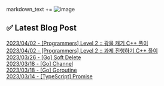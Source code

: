 

markdown_text += ![image](https://user-images.githubusercontent.com/76645095/162124599-f9d701d6-e523-49c4-a6ce-193dc38f1026.png)

## ✅ Latest Blog Post

[2023/04/02 - [Programmers] Level 2 :: 광물 캐기 C++ 풀이](https://jojaeng2.tistory.com/81) <br/>
[2023/04/02 - [Programmers] Level 2 :: 과제 진행하기 C++ 풀이](https://jojaeng2.tistory.com/80) <br/>
[2023/03/26 - [Go] Soft Delete](https://jojaeng2.tistory.com/79) <br/>
[2023/03/18 - [Go] Channel](https://jojaeng2.tistory.com/78) <br/>
[2023/03/18 - [Go] Goroutine](https://jojaeng2.tistory.com/77) <br/>
[2023/03/14 - [TypeScript] Promise](https://jojaeng2.tistory.com/76) <br/>
